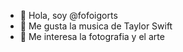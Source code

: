 - 👋 Hola, soy @fofoigorts
- 👀 Me gusta la musica de Taylor Swift
- 🌱 Me interesa la fotografia y el arte
  
  
<!---
fofoigorts/fofoigorts is a ✨ special ✨ repository because its `README.md` (this file) appears on your GitHub profile.
You can click the Preview link to take a look at your changes.
--->
